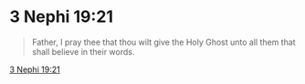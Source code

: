 # 3 Nephi 19:21

> Father, I pray thee that thou wilt give the Holy Ghost unto all them that shall believe in their words.

[3 Nephi 19:21](https://www.churchofjesuschrist.org/study/scriptures/bofm/3-ne/19?lang=eng&id=p21#p21)



